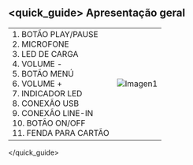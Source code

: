 ## <quick_guide> Apresentação geral

|  |  |
|:-------|:-------|
|1.	BOTÃO PLAY/PAUSE <br> 2.	MICROFONE <br> 3.	LED DE CARGA <br> 4. VOLUME - <br> 5.	BOTÃO MENÚ <br> 6. VOLUME +	<br> 7.	INDICADOR LED <br> 8.	CONEXÃO USB <br> 9.	CONEXÃO LINE-IN <br> 10. BOTÃO ON/OFF <br> 11. FENDA PARA CARTÃO|![Imagen1](http://static.energysistem.com/images/manuals/42026/533417296090b.jpg)|
</quick_guide>
